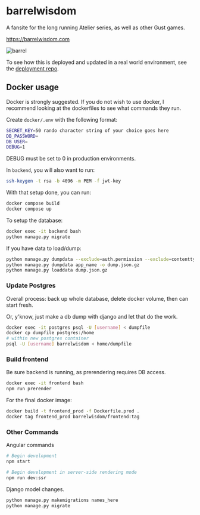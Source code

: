 # barrelwisdom
A fansite for the long running Atelier series, as well as other Gust games.

https://barrelwisdom.com

![barrel](https://barrelwisdom.com/media/main/barrelwisdom.svg)

To see how this is deployed and updated in a real world environment, see the [deployment repo](https://github.com/CatClawed/barrelwisdom_deployment/).

## Docker usage

Docker is strongly suggested. If you do not wish to use docker, I recommend looking at the dockerfiles to see what commands they run.

Create `docker/.env` with the following format:

```bash
SECRET_KEY=50 rando character string of your choice goes here
DB_PASSWORD=
DB_USER=
DEBUG=1
```

DEBUG must be set to 0 in production environments.

In `backend`, you will also want to run:

```bash
ssh-keygen -t rsa -b 4096 -m PEM -f jwt-key
```

With that setup done, you can run:

```bash
docker compose build
docker compose up
```

To setup the database:

```bash
docker exec -it backend bash
python manage.py migrate
```

If you have data to load/dump:

```bash
python manage.py dumpdata --exclude=auth.permission --exclude=contenttypes --exclude=authtoken -o dump.json.gz
python manage.py dumpdata app_name -o dump.json.gz
python manage.py loaddata dump.json.gz
```

### Update Postgres

Overall process: back up whole database, delete docker volume, then can start fresh.

Or, y'know, just make a db dump with django and let that do the work.

```bash
docker exec -it postgres psql -U [username] < dumpfile
docker cp dumpfile postgres:/home
# within new postgres container
psql -U [username] barrelwisdom < home/dumpfile
```

### Build frontend

Be sure backend is running, as prerendering requires DB access.

```bash
docker exec -it frontend bash
npm run prerender
```

For the final docker image:

```bash
docker build -t frontend_prod -f Dockerfile.prod .
docker tag frontend_prod barrelwisdom/frontend:tag
```

### Other Commands

Angular commands

```bash
# Begin development
npm start

# Begin development in server-side rendering mode
npm run dev:ssr
```

Django model changes.

```bash
python manage.py makemigrations names_here
python manage.py migrate
```